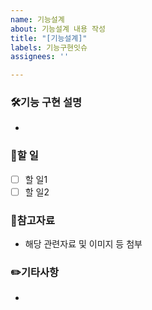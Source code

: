 ```yaml
---
name: 기능설계
about: 기능설계 내용 작성
title: "[기능설계]"
labels: 기능구현잇슈
assignees: ''

---
```


### 🛠기능 구현 설명
- 

### 📑할 일
- [ ] 할 일1
- [ ] 할 일2

### 📂참고자료
- 해당 관련자료 및 이미지 등 첨부

### ✏️기타사항
-
